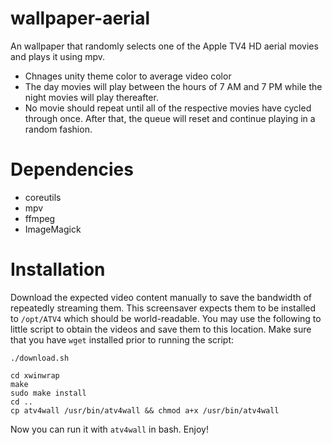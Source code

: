 # wallpaper-aerial
An wallpaper that randomly selects one of the Apple TV4 HD aerial movies and plays it using mpv. 
* Chnages unity theme color to average video color
* The day movies will play between the hours of 7 AM and 7 PM while the night movies will play thereafter.
* No movie should repeat until all of the respective movies have cycled through once. After that, the queue will reset and continue playing in a random fashion.

# Dependencies
* coreutils
* mpv
* ffmpeg
* ImageMagick

# Installation
Download the expected video content manually to save the bandwidth of repeatedly streaming them.
This screensaver expects them to be installed to `/opt/ATV4` which should be world-readable. You may use the following to little script to obtain the videos and save them to this location. Make sure that you have `wget` installed prior to running the script:
```
./download.sh
```
```
cd xwinwrap
make
sudo make install
cd ..
cp atv4wall /usr/bin/atv4wall && chmod a+x /usr/bin/atv4wall
```

Now you can run it with `atv4wall` in bash. Enjoy!
